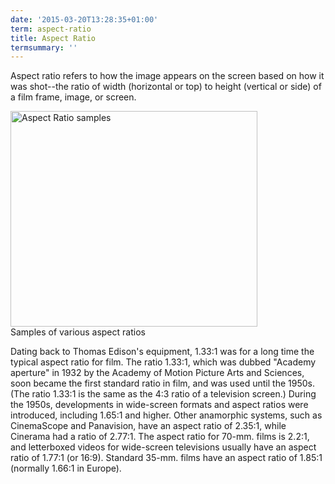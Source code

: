 ```yaml
---
date: '2015-03-20T13:28:35+01:00'
term: aspect-ratio
title: Aspect Ratio
termsummary: ''
---
```


Aspect ratio refers to how the image appears on the screen based on
how it was shot--the ratio of width (horizontal or top) to height
(vertical or side) of a film frame, image, or screen.<!--more-->

<div class="widget-image">
    <img src="/img/assets/aspectratio.jpg" alt="Aspect Ratio samples" width="395" height="345" />
    <div class="caption">Samples of various aspect ratios</div>
</div>

Dating back to Thomas Edison's equipment, 1.33:1 was for a long time
the typical aspect ratio for film. The ratio 1.33:1, which was dubbed
"Academy aperture" in 1932 by the Academy of Motion Picture Arts and
Sciences, soon became the first standard ratio in film, and was used
until the 1950s. (The ratio 1.33:1 is the same as the 4:3 ratio of a
television screen.) During the 1950s, developments in wide-screen
formats and aspect ratios were introduced, including 1.65:1 and
higher. Other anamorphic systems, such as CinemaScope and Panavision,
have an aspect ratio of 2.35:1, while Cinerama had a ratio of
2.77:1. The aspect ratio for 70-mm. films is 2.2:1, and letterboxed
videos for wide-screen televisions usually have an aspect ratio of
1.77:1 (or 16:9). Standard 35-mm. films have an aspect ratio of 1.85:1
(normally 1.66:1 in Europe).
